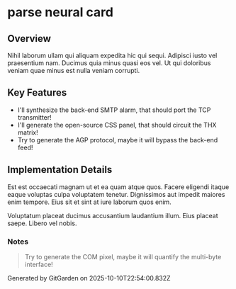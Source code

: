 # parse neural card

## Overview
Nihil laborum ullam qui aliquam expedita hic qui sequi. Adipisci iusto vel praesentium nam. Ducimus quia minus quasi eos vel. Ut qui doloribus veniam quae minus est nulla veniam corrupti.

## Key Features
- I'll synthesize the back-end SMTP alarm, that should port the TCP transmitter!
- I'll generate the open-source CSS panel, that should circuit the THX matrix!
- Try to generate the AGP protocol, maybe it will bypass the back-end feed!

## Implementation Details
Est est occaecati magnam ut et ea quam atque quos. Facere eligendi itaque eaque voluptas culpa voluptatem tenetur. Dignissimos aut impedit maiores enim tempore. Eius sit et sint at iure laborum quos enim.
 Voluptatum placeat ducimus accusantium laudantium illum. Eius placeat saepe. Libero vel nobis.

### Notes
> Try to generate the COM pixel, maybe it will quantify the multi-byte interface!

Generated by GitGarden on 2025-10-10T22:54:00.832Z